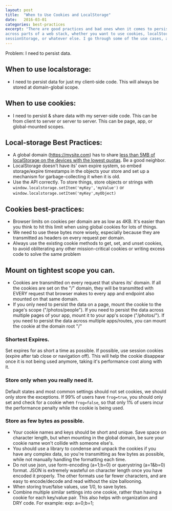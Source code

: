 ```yaml
---
layout: post
title:  "When to Use Cookies and LocalStorage"
date:   2016-03-01
categories: best-practices
excerpt: "There are good practices and bad ones when it comes to persisting data \
across parts of a web stack, whether you want to use cookies, localStorage, \
sessionStorage, or whatever else. I go through some of the use cases, and their best practices."
---
```


Problem: I need to persist data.

## When to use localstorage:

- I need to persist data for just my client-side code. This will always be stored at domain-global scope.

## When to use cookies:

- I need to persist & share data with my server-side code. This can be from client to server or server to server. This can be page, app, or global-mounted scopes.

## Local-storage Best Practices:

- A global domain (https://mysite.com) has to share [less than 5MB of localStorage on the devices with the lowest quotas](http://www.html5rocks.com/en/tutorials/offline/quota-research/). Be a good neighbor. 
- LocalStorage doesn't have its' own expire system, so embed storage/expire timestamps in the objects your store and set up a mechanism for garbage-collecting it when it is old. 
- Use the API correctly. To store things, store objects or strings with `window.localstorage.setItem('myKey','myValue')` or `window.localstorage.setItem('myKey',myObject)`

## Cookies best-practices:

- Browser limits on cookies per domain are as low as 4KB. It's easier than you think to hit this limit when using global cookies for lots of things. 
- We need to use these bytes more wisely, especially because they are transmitted as headers on every request per domain. 
- Always use the existing cookie methods to get, set, and unset cookies, to avoid obliterating any other mission-critical cookies or writing excess code to solve the same problem

## Mount on tightest scope you can. 

- Cookies are transmitted on every request that shares its' domain. If all the cookies are set on the "/" domain, they will be transmitted with EVERY request that browser makes to every app and endpoint also mounted on that same domain. 
- If you only need to persist the data on a page, mount the cookie to the page's scope ("/photos/people"). If you need to persist the data across multiple pages of your app, mount it to your app's scope ("/photos/"). If you need to persist the data across multiple apps/routes, you can mount the cookie at the domain root "/"

### Shortest Expires.

Set expires for as short a time as possible. If possible, use session cookies (expire after tab close or navigation off). This will help the cookie disappear once it is not being used anymore, taking it's performance cost along with it.

### Store only when you really need it.

Default states and most common settings should not set cookies, we should only store the exceptions. If 99% of users have `frog=true`, you should only set and check for a cookie when `frog=false`, so that only 1% of users incur the performance penalty while the cookie is being used.

### Store as few bytes as possible.

- Your cookie names and keys should be short and unique. Save space on character length, but when mounting in the global domain, be sure your cookie name won't collide with someone else's. 
- You should use a library to condense and unpack the cookies if you have any complex data, so you're transmitting as few bytes as possible, while not manually handling the formatting each time.
- Do not use json, use form-encoding (a=1;b=0) or querystring (a=1&b=0) format. JSON is extremely wasteful on character length once you have encoded it properly. The other formats use far fewer characters, and are easy to encode/decode and read without the size ballooning. 
- When storing true/false values, use 1/0, to save bytes. 
- Combine multiple similar settings into one cookie, rather than having a cookie for each key/value pair. This also helps with organization and DRY code. For example: exp: a=0;b=1; 

